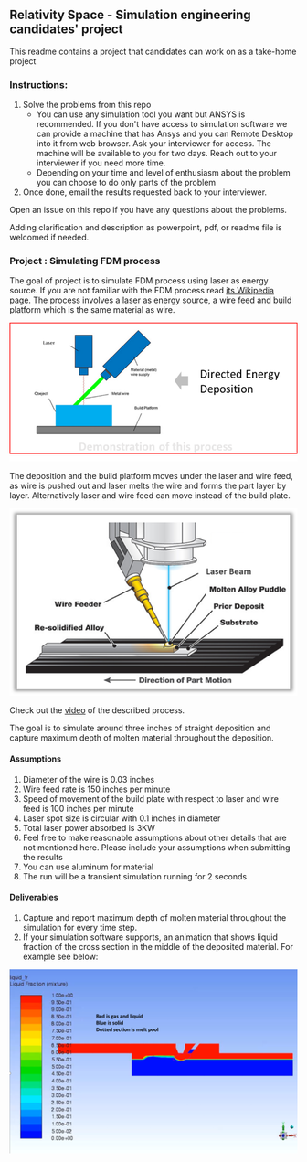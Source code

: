 ## Relativity Space - Simulation engineering candidates' project
This readme contains a project that candidates can work on as a take-home project

### Instructions:
1. Solve the problems from this repo
    * You can use any simulation tool you want but ANSYS is recommended. If you don't have access to simulation software we can provide a machine that has Ansys and you can Remote Desktop into it from web browser. Ask your interviewer for access. The machine will be available to you for two days. Reach out to your interviewer if you need more time.
    * Depending on your time and level of enthusiasm about the problem you can choose to do only parts of the problem
2. Once done, email the results requested back to your interviewer.

Open an issue on this repo if you have any questions about the problems.

Adding clarification and description as powerpoint, pdf, or readme file is welcomed if needed.

### Project : Simulating FDM process
The goal of project is to simulate FDM process using laser as energy source. If you are not familiar with the FDM process read [its Wikipedia page](https://en.wikipedia.org/wiki/Fused_deposition_modeling). The process involves a laser as energy source, a wire feed and build platform which is the same material as wire.

![Directed Energy Deposition with laser](/images/ded1.png)

The deposition and the build platform moves under the laser and wire feed, as wire is pushed out and laser melts the wire and forms the part layer by layer. Alternatively laser and wire feed can move instead of the build plate.

![Directed Energy Deposition with laser](/images/ded2.png)

Check out the [video](https://github.com/RelativitySpace/sim_candidates_proj/raw/master/videos/print.mp4) of the described process.

The goal is to simulate around three inches of straight deposition and capture maximum depth of molten material throughout the deposition.

#### Assumptions
1. Diameter of the wire is 0.03 inches
2. Wire feed rate is 150 inches per minute
4. Speed of movement of the build plate with respect to laser and wire feed is 100 inches per minute
5. Laser spot size is circular with 0.1 inches in diameter
6. Total laser power absorbed is 3KW
7. Feel free to make reasonable assumptions about other details that are not mentioned here. Please include your assumptions when submitting the results
8. You can use aluminum for material
10. The run will be a transient simulation running for 2 seconds

#### Deliverables
1. Capture and report maximum depth of molten material throughout the simulation for every time step.
2. If your simulation software supports, an animation that shows liquid fraction of the cross section in the middle of the deposited material. For example see below:

![Liquid fraction of the cross section](/images/liquid_fraction_xsection.png)

